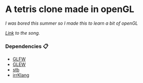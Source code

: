 # A tetris clone made in openGL

_I was bored this summer so I made this to learn a bit of openGL_

_[Link](https://www.youtube.com/watch?v=ZuurdGpRCuU) to the song._


### Dependencies 📋

* [GLFW](https://www.glfw.org/)
* [GLEW](http://glew.sourceforge.net/)
* [stb](https://github.com/nothings/stb)
* [irrKlang](https://www.ambiera.com/irrklang/)
